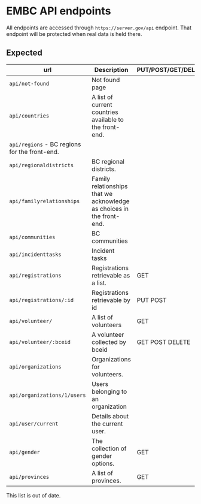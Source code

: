 # EMBC API endpoints

All endpoints are accessed through `https://server.gov/api` endpoint. That endpoint will be protected when real data is held there.



## Expected

url | Description | PUT/POST/GET/DELETE | status
-|-|-|-
`api/not-found` | Not found page  | |
`api/countries` | A list of current countries available to the front-end. | |
`api/regions` - BC regions for the front-end. | |
`api/regionaldistricts` | BC regional districts. | |
`api/familyrelationships` | Family relationships that we acknowledge as choices in the front-end. | |
`api/communities` | BC communities | |
`api/incidenttasks` | Incident tasks | |
`api/registrations` | Registrations retrievable as a list. | GET | Works
`api/registrations/:id` | Registrations retrievable by id | PUT POST |
`api/volunteer/` | A list of volunteers | GET | need api endpoint
`api/volunteer/:bceid` | A volunteer collected by bceid | GET POST DELETE | 
`api/organizations` | Organizations for volunteers. | |
`api/organizations/1/users` | Users belonging to an organization | | 
`api/user/current` | Details about the current user. |  |
`api/gender` | The collection of gender options. | GET | In discussion
`api/provinces` | A list of provinces. | GET | In discussion

This list is out of date.
